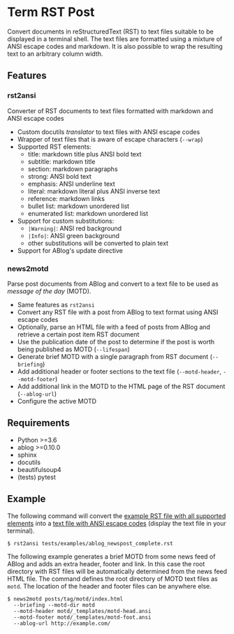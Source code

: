 # Term RST Post

Convert documents in reStructuredText (RST) to text files suitable to be displayed in a terminal shell. The text files are formatted using a mixture of ANSI escape codes and markdown. It is also possible to wrap the resulting text to an arbitrary column width.

## Features

### rst2ansi

Converter of RST documents to text files formatted with markdown and ANSI escape codes

* Custom docutils *translator* to text files with ANSI escape codes
* Wrapper of text files that is aware of escape characters (``--wrap``)
* Supported RST elements:
  * title: markdown title plus ANSI bold text
  * subtitle: markdown title
  * section: markdown paragraphs
  * strong: ANSI bold text
  * emphasis: ANSI underline text
  * literal: markdown literal plus ANSI inverse text
  * reference: markdown links
  * bullet list: markdown unordered list
  * enumerated list: markdown unordered list
* Support for custom substitutions:
  * ``|Warning|``: ANSI red background
  * ``|Info|``: ANSI green background
  * other substitutions will be converted to plain text
* Support for ABlog's update directive

### news2motd

Parse post documents from ABlog and convert to a text file to be used as *message of the day* (MOTD).

* Same features as ``rst2ansi``
* Convert any RST file with a post from ABlog to text format using ANSI escape codes
* Optionally, parse an HTML file with a feed of posts from ABlog and retrieve a certain post item RST document
* Use the publication date of the post to determine if the post is worth being published as MOTD (``--lifespan``)
* Generate brief MOTD with a single paragraph from RST document (``--briefing``)
* Add additional header or footer sections to the text file (``--motd-header``, ``--motd-footer``)
* Add additional link in the MOTD to the HTML page of the RST document (``--ablog-url``)
* Configure the active MOTD

## Requirements

* Python >=3.6
* ablog >=0.10.0
* sphinx
* docutils
* beautifulsoup4
* (tests) pytest

## Example

The following command will convert the [example RST file with all supported elements](tests/examples/ablog_newspost_complete.rst) into a [text file with ANSI escape codes](tests/references/ablog_newspost_complete.ansi) (display the text file in your terminal).

```
$ rst2ansi tests/examples/ablog_newspost_complete.rst
```

The following example generates a brief MOTD from some news feed of ABlog and adds an extra header, footer and link. In this case the root directory with RST files will be automatically determined from the news feed HTML file. The command defines the root directory of MOTD text files as ``motd``. The location of the header and footer files can be anywhere else.

```
$ news2motd posts/tag/motd/index.html
  --briefing --motd-dir motd
  --motd-header motd/_templates/motd-head.ansi
  --motd-footer motd/_templates/motd-foot.ansi
  --ablog-url http://example.com/
```

